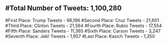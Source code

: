 #Total Number of Tweets: 1,100,280 
---
#First Place: Trump Tweets - 98,196
#Second Place: Cruz Tweets - 21,601
#Third Place: Clinton Tweets - 21,564
#Fourth Place: Rubio Tweets - 17,554
#Fifth Place: Sanders Tweets - 11,365
#Sixth Place: Carson Tweets - 3,247
#Seventh Place: Jeb! Tweets - 1,957
#Last Place: Kasich Tweets - 1,350
